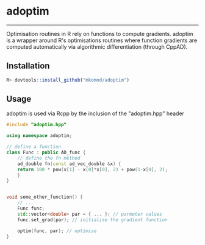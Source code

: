 # adoptim
---

Optimisation routines in R rely on functions to compute gradients. adoptim is a wrapper around R's optimisations routines where function gradients are computed automatically via algorithmic differentiation (through CppAD).

## Installation

```R
R> devtools::install_github("mkomod/adoptim")
```

## Usage 

adoptim is used via Rcpp by the inclusion of the "adoptim.hpp" header

```C++
#include "adoptim.hpp"

using namespace adoptim;

// define a function
class Func : public AD_func {
    // define the fn method
    ad_double fn(const ad_vec_double &x) {
	return 100 * pow(x[1] - x[0]*x[0], 2) + pow(1-x[0], 2);
    }
}


void some_other_function() {
    // ...
    Func func;
    std::vector<double> par = { ... }; // parmeter values
    func.set_grad(par); // initialise the gradient function

    optim(func, par); // optimise
}
```
